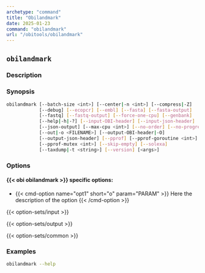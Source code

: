 ```yaml
---
archetype: "command"
title: "Obilandmark"
date: 2025-01-23
command: "obilandmark"
url: "/obitools/obilandmark"
---
```


## `obilandmark`

### Description 



### Synopsis

```bash
obilandmark [--batch-size <int>] [--center|-n <int>] [--compress|-Z]
            [--debug] [--ecopcr] [--embl] [--fasta] [--fasta-output]
            [--fastq] [--fastq-output] [--force-one-cpu] [--genbank]
            [--help|-h|-?] [--input-OBI-header] [--input-json-header]
            [--json-output] [--max-cpu <int>] [--no-order] [--no-progressbar]
            [--out|-o <FILENAME>] [--output-OBI-header|-O]
            [--output-json-header] [--pprof] [--pprof-goroutine <int>]
            [--pprof-mutex <int>] [--skip-empty] [--solexa]
            [--taxdump|-t <string>] [--version] [<args>]
```

### Options

#### {{< obi obilandmark >}} specific options:

- {{< cmd-option name="opt1" short="o" param="PARAM" >}}
  Here the description of the option
  {{< /cmd-option >}}

{{< option-sets/input >}}

{{< option-sets/output >}}

{{< option-sets/common >}}

### Examples

```bash
obilandmark --help
```
